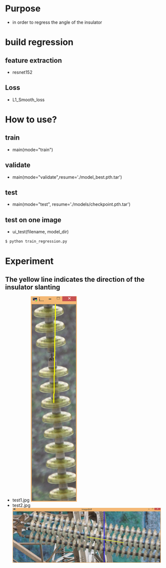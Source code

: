 # Purpose
- in order to regress the angle of the insulator

# build regression
## feature extraction
- resnet152
## Loss
- L1_Smooth_loss

# How to use?
## train
- main(mode="train") 
## validate
- main(mode="validate",resume='./model_best.pth.tar')
## test
- main(mode="test", resume='./models/checkpoint.pth.tar') 
## test on one image
- ui_test(filename, model_dir)
```bash
$ python train_regression.py 
```

# Experiment
## The yellow line indicates the direction of the insulator slanting
- test1.jpg
![alt text](result/test1.jpg "test1 image")
- test2.jpg
![alt text](result/test2.jpg "test2 image")

